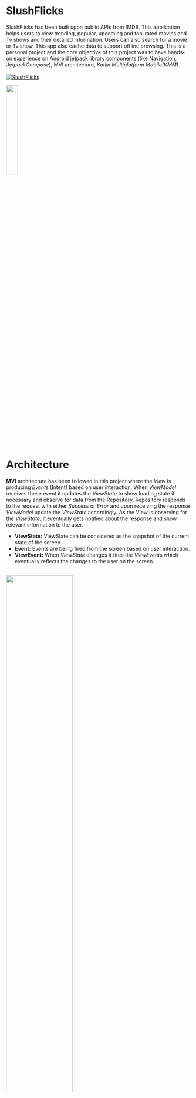 # SlushFlicks

SlushFlicks has been built upon public APIs from IMDB. This application helps users to view trending, popular, upcoming and top-rated movies and Tv shows and their detailed information. Users can also search for a movie or Tv show. This app also cache data to support offline browsing.
This is a personal project and the core objective of this project was to have hands-on experience on Android jetpack library components (like Navigation, *JetpackCompose*), MVI architecture, *Kotlin Multiplatform Mobile(KMM)*.<br><br>
[![SlushFlicks](https://img.shields.io/badge/MAD-Score-green)](https://madscorecard.withgoogle.com/scorecards/3640381993/)

<div>
<img height="25%" width="25%" src=https://github.com/codecameo/SlushFlicks/blob/documentation/contents/slushflicks_demo.gif >
</div>

# Architecture
**MVI** architecture has been followed in this project where the *View* is producing *Event*s (Intent) based on user interaction. When *ViewModel* receives these event it updates the *ViewState* to show loading state if necessary and observe for data from the Repository. Repository responds to the request with either *Success* or *Error* and upon receiving the response *ViewModel* update the *ViewState* accordingly. As the View is observing for the *ViewState*, it eventually gets notified about the response and show relevant information to the user.

+ **ViewState:** ViewState can be considered as the snapshot of the current state of the screen.
+ **Event:**  Events are being fired from the screen based on user interaction.
+ **ViewEvent:** When *ViewState* changes it fires the *ViewEvent*s which eventually reflects the changes to the user on the screen.
<br><br>
<img height="60%" width="60%" src=https://github.com/codecameo/SlushFlicks/blob/documentation/screenshots/mvi.png >